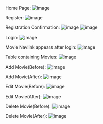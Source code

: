 Home Page:
![image](https://github.com/Ashwari/Movie_Inventory/assets/93824879/25b11546-d853-4173-9493-9b67b8fed13c)

Register:
![image](https://github.com/Ashwari/Movie_Inventory/assets/93824879/b11feccf-8bac-4bac-b7c4-d1f0550a0fd1)

Registration Confirmation:
![image](https://github.com/Ashwari/Movie_Inventory/assets/93824879/cae2469c-ef6b-487d-b0b8-9bc562aef16f)
![image](https://github.com/Ashwari/Movie_Inventory/assets/93824879/5c1f4e8d-230a-445e-a777-d0e452571b85)

Login:
![image](https://github.com/Ashwari/Movie_Inventory/assets/93824879/854ceb94-a6fc-4ca9-ad33-39638b9e8515)

Movie Navlink appears after login:
![image](https://github.com/Ashwari/Movie_Inventory/assets/93824879/5380fd9e-bcee-4e9d-913e-2536951a5490)

Table containing Movies:
![image](https://github.com/Ashwari/Movie_Inventory/assets/93824879/f7bffc48-1a09-4cd2-ac07-97315ab88a19)

Add Movie(Before):
![image](https://github.com/Ashwari/Movie_Inventory/assets/93824879/bae008e6-6f87-4caf-b091-77535361eb37)

Add Movie(After):
![image](https://github.com/Ashwari/Movie_Inventory/assets/93824879/6c4c552b-53d1-437f-8f84-9ddafed94ce8)

Edit Movie(Before):
![image](https://github.com/Ashwari/Movie_Inventory/assets/93824879/e5735854-5079-443a-8149-e1d627747ba0)

Edit Movie(After):
![image](https://github.com/Ashwari/Movie_Inventory/assets/93824879/fecf9ed2-7941-4be2-bac9-09291f52070d)

Delete Movie(Before):
![image](https://github.com/Ashwari/Movie_Inventory/assets/93824879/54f90eb2-98f5-4194-b60c-7e5beac894ed)

Delete Movie(After):
![image](https://github.com/Ashwari/Movie_Inventory/assets/93824879/23730f06-ed83-4692-b57c-267e60695821)






